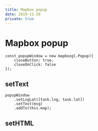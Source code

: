```yaml
---
title: Mapbox popup
date: 2019-11-29
private: true
---
```

# Mapbox popup
    const popupWindow = new mapboxgl.Popup({
        closeButton: true,
        closeOnClick: false
    });

## setText

    popupWindow
        .setLngLat([task.lng, task.lat])
        .setText(msg)
        .addTo(this.map);


## setHTML